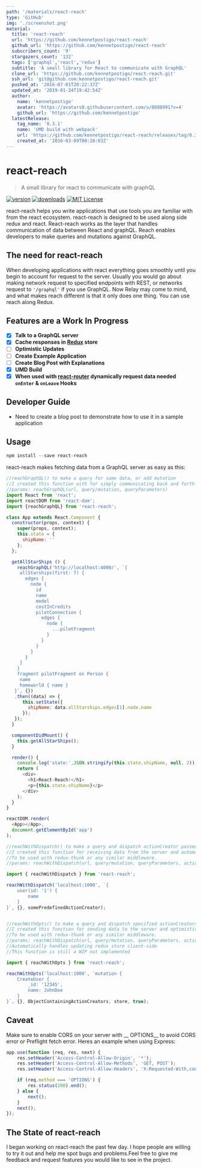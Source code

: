 ```yaml
---
path: '/materials/react-reach'
type: 'GitHub'
img: './screenshot.png'
material:
  title: 'react-reach'
  url: 'https://github.com/kennetpostigo/react-reach'
  github_url: 'https://github.com/kennetpostigo/react-reach'
  subscribers_count: '9'
  stargazers_count: '132'
  tags: ['graphql','react','redux']
  subtitle: 'A small library for React to communicate with GraphQL'
  clone_url: 'https://github.com/kennetpostigo/react-reach.git'
  ssh_url: 'git@github.com:kennetpostigo/react-reach.git'
  pushed_at: '2016-07-01T20:22:37Z'
  updated_at: '2019-01-24T19:42:54Z'
  author:
    name: 'kennetpostigo'
    avatar: 'https://avatars0.githubusercontent.com/u/8888991?v=4'
    github_url: 'https://github.com/kennetpostigo'
  latestRelease:
    tag_name: '0.3.1'
    name: 'UMD build with webpack'
    url: 'https://github.com/kennetpostigo/react-reach/releases/tag/0.3.1'
    created_at: '2016-03-09T00:28:03Z'
---
```

# react-reach
> A small library for react to communicate with graphQL

[![version](https://img.shields.io/npm/v/react-reach.svg?style=flat-square)](http://npm.im/react-reach)
[![downloads](https://img.shields.io/npm/dm/react-reach.svg?style=flat-square)](http://npm-stat.com/charts.html?package=react-reach&from=2015-08-01)
[![MIT License](https://img.shields.io/npm/l/react-reach.svg?style=flat-square)](http://opensource.org/licenses/MIT)

react-reach helps you write applications that use tools you are familiar with from the
react ecosystem. react-reach is designed to be used along side redux and react.
React-reach works as the layer that handles communication of data between React
and graphQL. Reach enables developers to make queries and mutations against GraphQL.

## The need for react-reach
When developing applications with react everything goes smoothly until you begin
to account for request to the server. Usually you would go about making network
request to specified endpoints with REST, or networks request to `'/graphql'`
if you use GraphQL. Now Relay may come to mind, and what makes reach different
is that it only does one thing. You can use reach along Redux.

## Features are a Work In Progress
* [x] __Talk to a GraphQL server__
* [x] __Cache responses in [Redux](https://github.com/rackt/redux) store__
* [ ] __Optimistic Updates__
* [ ] __Create Example Application__
* [ ] __Create Blog Post with Explanations__
* [x] __UMD Build__
* [x] __When used with [react-router](https://github.com/rackt/react-router) dynamically request data needed `onEnter` & `onLeave` Hooks__

## Developer Guide
+ Need to create a blog post to demonstrate how to use it in a sample application

## Usage
```js
npm install --save react-reach
```

react-reach makes fetching data from a GraphQL server as easy as this:
```js
//reachGraphQL() to make a query for some data, or add mutation
//I created this function with for simply communicating back and forth with graphQL
//params: reachGraphQL(url, query/mutation, queryParameters)
import React from 'react';
import reactDOM from 'react-dom';
import {reachGraphQL} from 'react-reach';

class App extends React.Component {
  constructor(props, context) {
    super(props, context);
    this.state = {
      shipName: ''
    };
  };

  getAllStarShips () {
    reachGraphQL('http://localhost:4000/', `{
     allStarships(first: 7) {
       edges {
         node {
           id
           name
           model
           costInCredits
           pilotConnection {
             edges {
               node {
                 ...pilotFragment
               }
             }
           }
         }
       }
     }
    }
    fragment pilotFragment on Person {
     name
     homeworld { name }
   }`, {})
   .then((data) => {
      this.setState({
        shipName: data.allStarships.edges[1].node.name
      });
   });
  }

  componentDidMount() {
    this.getAllStarShips();
  }

  render() {
    console.log('state:',JSON.stringify(this.state.shipName, null, 2));
    return (
      <div>
        <h1>React-Reach!</h1>
        <p>{this.state.shipName}</p>
      </div>
    );
  }
}

reactDOM.render(
  <App></App>,
  document.getElementById('app')
);

//reachWithDispatch() to make a query and dispatch actionCreator passed in
//I created this function for receiving data from the server and automatically caching it in the redux store.
//To be used with redux-thunk or any similar middleware.
//params: reachWithDispatch(url, query/mutation, queryParameters, actionCreator)

import { reachWithDispatch } from 'react-reach';

reachWithDispatch('localhost:1000', `{
    user(id: '1') {
        name
    }
}`, {}, somePredefinedActionCreator);


//reachWithOpts() to make a query and dispatch specified actionCreators from an Object  passed in
//I created this function for sending data to the server and optimistically updating the redux store client-side
//To be used with redux-thunk or any similar middleware.
//params: reachWithDispatch(url, query/mutation, queryParameters, actionCreator, store, retry)
//Automatically handles updating redux store client-side
//This function is still a WIP not implemented

import { reachWithOpts } from 'react-reach';

reachWithOpts('localhost:1000', `mutation {
    CreateUser {
        _id: '12345',
        name: JohnDoe
    }
}`, {}, ObjectContainingActionCreators, store, true);
```

## Caveat

Make sure to enable CORS on your server with __ OPTIONS__ to avoid CORS error
or Preflight fetch error. Heres an example when using Express:

```js
app.use(function (req, res, next) {
	res.setHeader('Access-Control-Allow-Origin', '*');
	res.setHeader('Access-Control-Allow-Methods', 'GET, POST');
	res.setHeader('Access-Control-Allow-Headers', 'X-Requested-With,content-type, Authorization');

	if (req.method === 'OPTIONS') {
		res.status(200).end();
	} else {
		next();
	}
	next();
});
```

## The State of react-reach
I began working on react-reach the past few day. I hope people are willing to
try it out and help me spot bugs and problems.Feel free to give me feedback and
request features you would like to see in the project.
